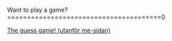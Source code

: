 
Want to play a game?
=======================================0

 [The guess game! (utanför me-sidan)](guessGame/start)
